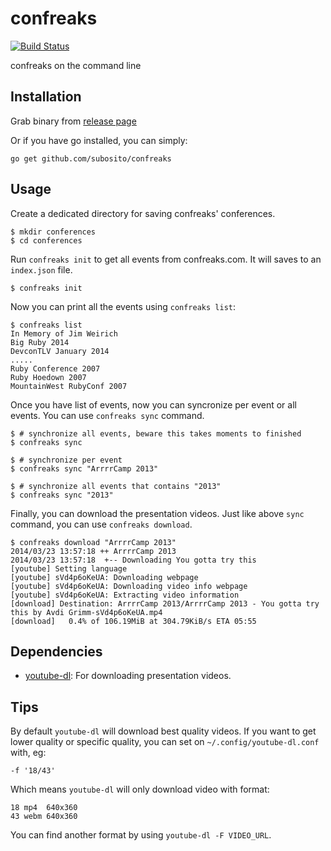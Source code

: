 # confreaks

[![Build Status](https://drone.io/github.com/subosito/confreaks/status.png)](https://drone.io/github.com/subosito/confreaks/latest)

confreaks on the command line


## Installation

Grab binary from [release page](https://github.com/subosito/confreaks/releases/latest)

Or if you have go installed, you can simply:

```
go get github.com/subosito/confreaks
```

## Usage

Create a dedicated directory for saving confreaks' conferences.

```
$ mkdir conferences
$ cd conferences
```

Run `confreaks init` to get all events from confreaks.com. It will saves to an `index.json` file.

```
$ confreaks init
```

Now you can print all the events using `confreaks list`:

```
$ confreaks list
In Memory of Jim Weirich
Big Ruby 2014
DevconTLV January 2014
.....
Ruby Conference 2007
Ruby Hoedown 2007
MountainWest RubyConf 2007
```

Once you have list of events, now you can syncronize per event or all events. You can use `confreaks sync` command.

```
$ # synchronize all events, beware this takes moments to finished
$ confreaks sync

$ # synchronize per event
$ confreaks sync "ArrrrCamp 2013"

$ # synchronize all events that contains "2013"
$ confreaks sync "2013"
```

Finally, you can download the presentation videos. Just like above `sync` command, you can use `confreaks download`.

```
$ confreaks download "ArrrrCamp 2013"
2014/03/23 13:57:18 ++ ArrrrCamp 2013
2014/03/23 13:57:18  +-- Downloading You gotta try this
[youtube] Setting language
[youtube] sVd4p6oKeUA: Downloading webpage
[youtube] sVd4p6oKeUA: Downloading video info webpage
[youtube] sVd4p6oKeUA: Extracting video information
[download] Destination: ArrrrCamp 2013/ArrrrCamp 2013 - You gotta try this by Avdi Grimm-sVd4p6oKeUA.mp4
[download]   0.4% of 106.19MiB at 304.79KiB/s ETA 05:55
```

## Dependencies

- [youtube-dl](https://github.com/rg3/youtube-dl): For downloading presentation videos.

## Tips

By default `youtube-dl` will download best quality videos. If you want to get lower quality or specific quality, you can set on `~/.config/youtube-dl.conf` with, eg:

```
-f '18/43'
```

Which means `youtube-dl` will only download video with format:

```
18 mp4  640x360
43 webm 640x360
```

You can find another format by using `youtube-dl -F VIDEO_URL`.


